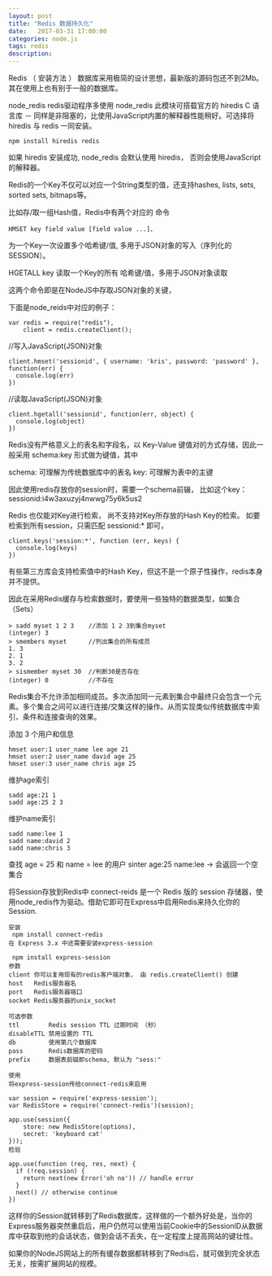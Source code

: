 ```yaml
---
layout: post
title: "Redis 数据持久化"
date:   2017-03-31 17:00:00
categories: node.js
tags: redis
description:
---
```


Redis    （ 安装方法 ）    数据库采用极简的设计思想，最新版的源码包还不到2Mb。其在使用上也有别于一般的数据库。

node_redis
  redis驱动程序多使用 node_redis 此模块可搭载官方的 hiredis C 语言库 － 同样是非阻塞的，比使用JavaScript内置的解释器性能稍好。可选择将hiredis 与 redis 一同安装。

```
npm install hiredis redis
```

如果 hiredis 安装成功, node_redis 会默认使用 hiredis， 否则会使用JavaScript的解释器。

Redis的一个Key不仅可以对应一个String类型的值，还支持hashes, lists, sets, sorted sets, bitmaps等。

比如存/取一组Hash值，Redis中有两个对应的 命令
```
HMSET key field value [field value ...]、
```
为一个Key一次设置多个哈希键/值, 多用于JSON对象的写入（序列化的SESSION）。

HGETALL key
读取一个Key的所有 哈希键/值，多用于JSON对象读取

这两个命令即是在NodeJS中存取JSON对象的关键，

下面是node_reids中对应的例子：
```
var redis = require("redis"),
    client = redis.createClient();
```
//写入JavaScript(JSON)对象
```
client.hmset('sessionid', { username: 'kris', password: 'password' }, function(err) {
  console.log(err)
})
```
//读取JavaScript(JSON)对象
```
client.hgetall('sessionid', function(err, object) {
  console.log(object)
})
```
Redis没有严格意义上的表名和字段名，以    Key-Value    键值对的方式存储，因此一般采用    schema:key    形式做为键值，其中

schema:  可理解为传统数据库中的表名
key:          可理解为表中的主键

因此使用redis存放你的session时，需要一个schema前辍，    比如这个key：    sessionid:i4w3axuzyj4nwwg75y6k5us2

Redis 也仅能对Key进行检索， 尚不支持对Key所存放的Hash Key的检索。 如要检索到所有session，只需匹配 sessionid:*    即可，

```
client.keys('session:*', function (err, keys) {
  console.log(keys)
})
```

有些第三方库会支持检索值中的Hash Key，但这不是一个原子性操作，redis本身并不提供。

因此在采用Redis缓存与检索数据时，要使用一些独特的数据类型，如集合（Sets）
```
> sadd myset 1 2 3    //添加 1 2 3到集合myset
(integer) 3
> smembers myset      //列出集合的所有成员
1. 3
2. 1
3. 2
> sismember myset 30  //判断30是否存在
(integer) 0           //不存在
```
Redis集合不允许添加相同成员。多次添加同一元素到集合中最终只会包含一个元素。多个集合之间可以进行连接/交集这样的操作。从而实现类似传统数据库中索引、条件和连接查询的效果。

 添加 3 个用户和信息
```
hmset user:1 user_name lee age 21
hmset user:2 user_name david age 25
hmset user:3 user_name chris age 25
```
 维护age索引
```
sadd age:21 1
sadd age:25 2 3
```
 维护name索引
```
sadd name:lee 1
sadd name:david 2
sadd name:chris 3
```
查找 age = 25 和 name = lee 的用户
sinter age:25 name:lee
  -> 会返回一个空集合

将Session存放到Redis中
connect-reids 是一个 Redis 版的 session    存储器，使用node_redis作为驱动。借助它即可在Express中启用Redis来持久化你的Session.

```
安装
 npm install connect-redis
在 Express 3.x 中还需要安装express-session

 npm install express-session
参数
client 你可以复用现有的redis客户端对象， 由 redis.createClient() 创建
host   Redis服务器名
port   Redis服务器端口
socket Redis服务器的unix_socket

可选参数
ttl        Redis session TTL 过期时间 （秒）
disableTTL 禁用设置的 TTL
db         使用第几个数据库
pass       Redis数据库的密码
prefix     数据表前辍即schema, 默认为 "sess:"

使用
将express-session传给connect-redis来启用

var session = require('express-session');
var RedisStore = require('connect-redis')(session);

app.use(session({
    store: new RedisStore(options),
    secret: 'keyboard cat'
}));
检验

app.use(function (req, res, next) {
  if (!req.session) {
    return next(new Error('oh no')) // handle error
  }
  next() // otherwise continue
})
```
这样你的Session就转移到了Redis数据库，这样做的一个额外好处是，当你的Express服务器突然重启后，用户仍然可以使用当前Cookie中的SessionID从数据库中获取到他的会话状态，做到会话不丢失，在一定程度上提高网站的键壮性。

如果你的NodeJS网站上的所有缓存数据都转移到了Redis后，就可做到完全状态无关，按需扩展网站的规模。

